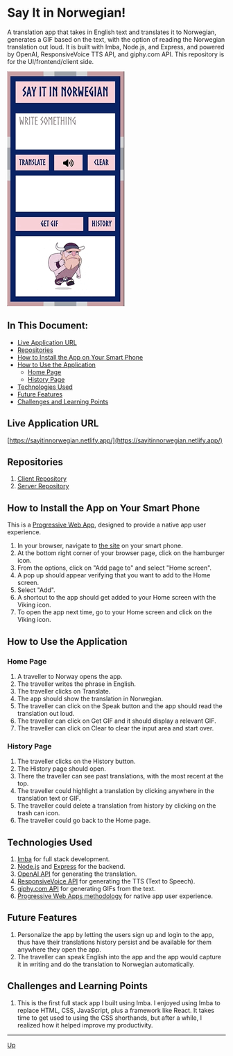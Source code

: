 # Say It in Norwegian!
A translation app that takes in English text and translates it to Norwegian, generates a GIF based on the text, with the option of reading the Norwegian translation out loud. It is built with Imba, Node.js, and Express, and powered by OpenAI, ResponsiveVoice TTS API, and giphy.com API. This repository is for the UI/frontend/client side.

![Demo](screenshots/demo.gif)

## In This Document:
  
  - [Live Application URL](#live-application-url)
  - [Repositories](#repositories)
  - [How to Install the App on Your Smart Phone](#how-to-install-the-app-on-your-smart-phone)
  - [How to Use the Application](#how-to-use-the-application)
    - [Home Page](#home-page)
    - [History Page](#history-page)
  - [Technologies Used](#technologies-used)
  - [Future Features](#future-features)
  - [Challenges and Learning Points](#challenges-and-learning-points)

## Live Application URL
[https://sayitinnorwegian.netlify.app/](https://sayitinnorwegian.netlify.app/)

## Repositories
1. [Client Repository](https://github.com/shantdashjian/say-it-in-norwegian-client)
2. [Server Repository](https://github.com/shantdashjian/say-it-in-norwegian-server)
   
## How to Install the App on Your Smart Phone
This is a [Progressive Web App](https://developer.mozilla.org/en-US/docs/Web/Progressive_web_apps), designed to provide a native app user experience.
1. In your browser, navigate to [the site](https://sayitinnorwegian.netlify.app/) on your smart phone.
2. At the bottom right corner of your browser page, click on the hamburger icon.
3. From the options, click on "Add page to" and select "Home screen".
4. A pop up should appear verifying that you want to add to the Home screen.
5. Select "Add".
6. A shortcut to the app should get added to your Home screen with the Viking icon.
7. To open the app next time, go to your Home screen and click on the Viking icon.

## How to Use the Application
### Home Page
1. A traveller to Norway opens the app.
2. The traveller writes the phrase in English.
3. The traveller clicks on Translate.
4. The app should show the translation in Norwegian.
6. The traveller can click on the Speak button and the app should read the translation out loud.
5. The traveller can click on Get GIF and it should display a relevant GIF.
7. The traveller can click on Clear to clear the input area and start over.
   
### History Page
1. The traveller clicks on the History button.
2. The History page should open.
3. There the traveller can see past translations, with the most recent at the top.
4. The traveller could highlight a translation by clicking anywhere in the translation text or GIF.
5. The traveller could delete a translation from history by clicking on the trash can icon.
6. The traveller could go back to the Home page.


## Technologies Used
1. [Imba](https://imba.io/) for full stack development.
2. [Node.js](https://nodejs.org/en) and [Express](https://expressjs.com/) for the backend.
3. [OpenAI API](https://platform.openai.com/docs/introduction/overview) for generating the translation.
5. [ResponsiveVoice API](https://responsivevoice.org/) for generating the TTS (Text to Speech).
6. [giphy.com API](https://developers.giphy.com/) for generating GIFs from the text.
8. [Progressive Web Apps methodology](https://developer.mozilla.org/en-US/docs/Web/Progressive_web_apps) for native app user experience.

## Future Features
1. Personalize the app by letting the users sign up and login to the app, thus have their translations history persist and be available for them anywhere they open the app.
2. The traveller can speak English into the app and the app would capture it in writing and do the translation to Norwegian automatically. 

## Challenges and Learning Points
1. This is the first full stack app I built using Imba. I enjoyed using Imba to replace HTML, CSS, JavaScript, plus a framework like React. It takes time to get used to using the CSS shorthands, but after a while, I realized how it helped improve my productivity.

<hr>

[Up](README.md)
